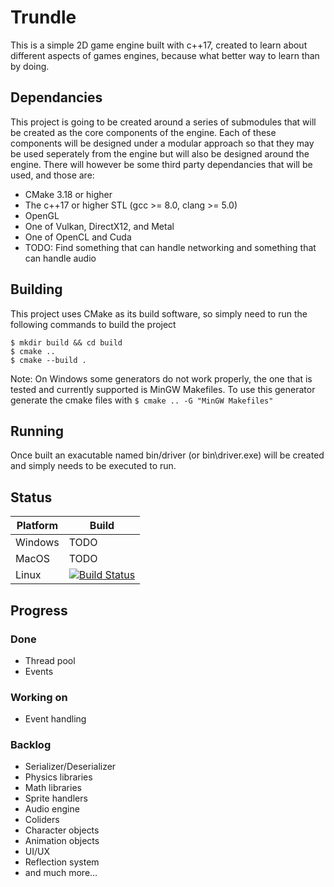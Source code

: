 # Trundle
This is a simple 2D game engine built with c++17, created to learn about different aspects of games engines, because what better way to learn than by doing.

## Dependancies
This project is going to be created around a series of submodules that will be created as the core components of the engine. Each of these components will be designed under a modular approach so that they may be used seperately from the engine but will also be designed around the engine.
There will however be some third party dependancies that will be used, and those are:
* CMake 3.18 or higher
* The c++17 or higher STL (gcc >= 8.0, clang >= 5.0)
* OpenGL
* One of Vulkan, DirectX12, and Metal
* One of OpenCL and Cuda
* TODO: Find something that can handle networking and something that can handle audio

## Building
This project uses CMake as its build software, so simply need to run the following commands to build the project
```
$ mkdir build && cd build
$ cmake ..
$ cmake --build .
```

Note: On Windows some generators do not work properly, the one that is tested and currently supported is MinGW Makefiles. To use this generator generate the cmake files with `$ cmake .. -G "MinGW Makefiles"`

## Running
Once built an exacutable named bin/driver (or bin\driver.exe) will be created and simply needs to be executed to run.

## Status
| Platform | Build |
| --- | --- |
| Windows | TODO |
| MacOS | TODO |
| Linux | [![Build Status](https://cloud.drone.io/api/badges/zacharyselk/Trundle/status.svg)](https://cloud.drone.io/zacharyselk/Trundle) |

## Progress
### Done
* Thread pool
* Events

### Working on
* Event handling

### Backlog
* Serializer/Deserializer
* Physics libraries
* Math libraries
* Sprite handlers
* Audio engine
* Coliders
* Character objects
* Animation objects
* UI/UX
* Reflection system
* and much more...
